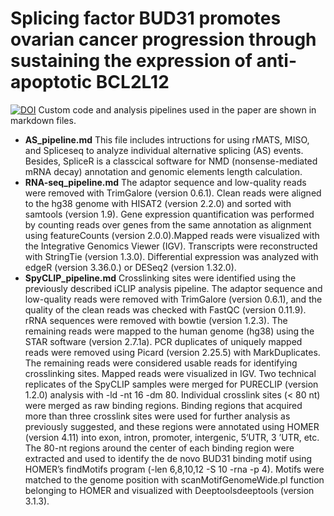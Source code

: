 # Splicing factor BUD31 promotes ovarian cancer progression through sustaining the expression of anti-apoptotic BCL2L12
[![DOI](https://zenodo.org/badge/404933956.svg)](https://zenodo.org/badge/latestdoi/404933956)
Custom code and analysis pipelines used in the paper are shown in markdown files.
- **AS_pipeline.md**
This file includes intructions for using rMATS, MISO, and Spliceseq to analyze individual alternative splicing (AS) events. Besides, SpliceR is a classcical software for NMD (nonsense-mediated mRNA decay) annotation and genomic elements length calculation.  
- **RNA-seq_pipeline.md**
The adaptor sequence and low-quality reads were removed with TrimGalore (version 0.6.1). Clean reads were aligned to the hg38 genome with HISAT2 (version 2.2.0) and sorted with samtools (version 1.9). Gene expression quantification was performed by counting reads over genes from the same annotation as alignment using featureCounts (version 2.0.0).Mapped reads were visualized with the Integrative Genomics Viewer (IGV). Transcripts were reconstructed with StringTie (version 1.3.0). Differential expression was analyzed with edgeR (version 3.36.0.) or DESeq2 (version 1.32.0). 
- **SpyCLIP_pipeline.md**
Crosslinking sites were identified using the previously described iCLIP analysis pipeline. The adaptor sequence and low-quality reads were removed with TrimGalore (version 0.6.1), and the quality of the clean reads was checked with FastQC (version 0.11.9). rRNA sequences were removed with bowtie (version 1.2.3). The remaining reads were mapped to the human genome (hg38) using the STAR software (version 2.7.1a). PCR duplicates of uniquely mapped reads were removed using Picard (version 2.25.5) with MarkDuplicates. The remaining reads were considered usable reads for identifying crosslinking sites. Mapped reads were visualized in IGV. Two technical replicates of the SpyCLIP samples were merged for PURECLIP (version 1.2.0) analysis with -ld -nt 16 -dm 80. Individual crosslink sites (< 80 nt) were merged as raw binding regions. Binding regions that acquired more than three crosslink sites were used for further analysis as previously suggested, and these regions were annotated using HOMER (version 4.11) into exon, intron, promoter, intergenic, 5’UTR, 3 ’UTR, etc. The 80-nt regions around the center of each binding region were extracted and used to identify the de novo BUD31 binding motif using HOMER’s findMotifs program (-len 6,8,10,12 -S 10 -rna -p 4). Motifs were matched to the genome position with scanMotifGenomeWide.pl function belonging to HOMER and visualized with Deeptoolsdeeptools (version 3.1.3).
